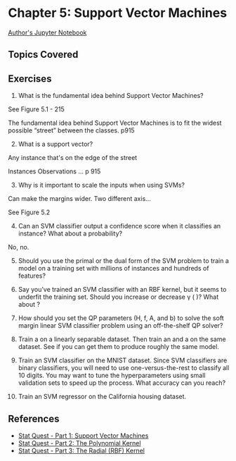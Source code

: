 # Chapter 5: Support Vector Machines

[Author's Jupyter Notebook](https://github.com/ageron/handson-ml2/blob/master/05_support_vector_machines.ipynb)

## Topics Covered


## Exercises

1. What is the fundamental idea behind Support Vector Machines? 

See Figure 5.1 - 215

The fundamental idea behind Support Vector Machines is to fit the widest possible “street” between the classes.
p915

2. What is a support vector?

Any instance that's on the edge of the street

Instances Observations ... p 915

3. Why is it important to scale the inputs when using SVMs?

Can make the margins wider.  Two different axis...

See Figure 5.2

4. Can an SVM classifier output a confidence score when it classifies an instance? What about a probability?

No, no.

5. Should you use the primal or the dual form of the SVM problem to train a model on a training set with millions of instances and hundreds of features?


6. Say you’ve trained an SVM classifier with an RBF kernel, but it seems to underfit the training set. Should you increase or decrease γ ( )? What about ?


7. How should you set the QP parameters (H, f, A, and b) to solve the soft margin linear SVM classifier problem using an off-the-shelf QP solver?


8. Train a on a linearly separable dataset. Then train an and a
on the same dataset. See if you can get them to produce roughly
the same model.


9. Train an SVM classifier on the MNIST dataset. Since SVM classifiers are binary classifiers, you will need to use one-versus-the-rest to classify all 10 digits. You may want to tune the hyperparameters using small validation sets to speed up the process. What accuracy can you reach?


10. Train an SVM regressor on the California housing dataset.

## References

- [Stat Quest - Part 1: Support Vector Machines](https://youtu.be/efR1C6CvhmE)
- [Stat Quest - Part 2: The Polynomial Kernel](https://www.youtube.com/watch?v=Toet3EiSFcM&t=0s)
- [Stat Quest - Part 3: The Radial (RBF) Kernel](https://www.youtube.com/watch?v=Qc5IyLW_hns&t=0s)
